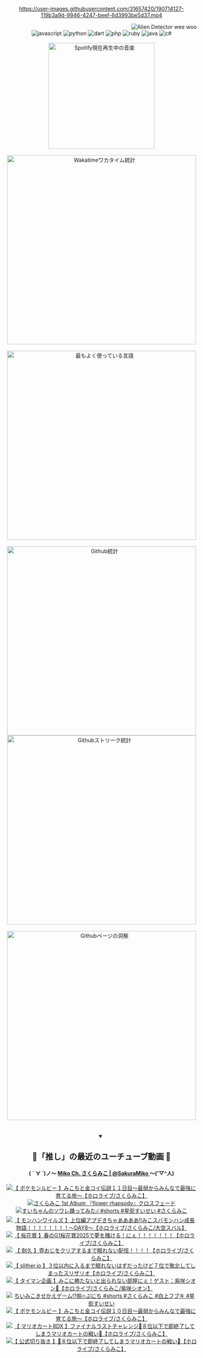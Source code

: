 <!-- START: HERO IMAGE GIF ////////// ////////// ////////// -->
<!-- <img src="@/../assets/img/gaming/ghost-of-tsushima.gif" width="100%"  alt="nellyXinwei's Hero Gif Image"/> -->
<!-- END: HERO IMAGE GIF ////////// ////////// ////////// -->

<div align="center" >  
  
<!-- START:ワンピース 第1015話「ルフィはRED ROCを使う」 -->
<https://user-images.githubusercontent.com/31657420/190714127-119b3a9d-9946-4247-beef-6d3993be5d37.mp4>
<!-- END:ワンピース 第1015話「ルフィはRED ROCを使う」 -->

<!-- START:VISITOR COUNTER -->
<div width="100%" align="right">
<img src="https://komarev.com/ghpvc/?username=nellyXinwei&label=🛸&color=grey&style=for-the-badge&labelcolor=ffffff" alt="Alien Detector wee woo"/>
</div>
<!-- END:VISITOR COUNTER -->

<!-- START: PROGRAMMING LANGUAGES -->
<!-- 色彩 Color Scheme:
#961E3A, #8A0D42, #5A0640, #4F265E, #2B355A, #3E759B, #CC4246,
#BB2649, #AD1052, #700750, #633075, #364270, #4E92C2, #FF5357
Sauce: https://www.webcreatorbox.com/inspiration/pantone-2023
-->

<img src="https://img.shields.io/badge/javascript%20-%23BB2649.svg?&style=for-the-badge&logo=javascript&logoColor=white&labelColor=961E3A" alt="javascript"/>
<img src="https://img.shields.io/badge/python%20-%23AD1052.svg?&style=for-the-badge&logo=python&logoColor=white&labelColor=8A0D42" alt="python" />
<img src="https://img.shields.io/badge/dart%20-%23700750.svg?&style=for-the-badge&logo=dart&logoColor=white&labelColor=5A0640" alt="dart"/>
<img src="https://img.shields.io/badge/php%20-%23633075.svg?&style=for-the-badge&logo=php&logoColor=white&labelColor=4F265E" alt="php"/>
<img src="https://img.shields.io/badge/ruby%20-%23364270.svg?&style=for-the-badge&logo=ruby&logoColor=white&labelColor=2B355A" alt="ruby"/>
<img src="https://img.shields.io/badge/java%20-%234E92C2.svg?&style=for-the-badge&logo=openjdk&logoColor=white&labelColor=3E759B" alt="java"/>
<img src="https://img.shields.io/badge/c%23-%23FF5357.svg?style=for-the-badge&logo=c-sharp&logoColor=white&labelColor=CC4246" alt="c#"/>  
<!-- END: PROGRAMMING LANGUAGES -->

<br>
<br>

<!-- START: MUSIC STATUS -->
  <!-- <a href="https://newojima-gsrs-20220114.vercel.app/api/now-playing?open">
    <img src="https://newojima-gsrs-20220114.vercel.app/api/now-playing" alt="Spotify現在再生中の音楽">
  </a> -->
  <img src="https://newojima-grss-20230114.vercel.app/api/spotify?border_color=transparent" alt="Spotify現在再生中の音楽" width="280px">
<!-- END: MUSIC STATUS -->

<br>
<br>

<!-- START: GITHUB STATUS -->
<!-- 色彩 Color Scheme:  #BB2649, #AD1052, #700750, #633075 -->
<img align="center" src="https://newojima-grs-20230109.vercel.app/api/wakatime?username=njtalba5127&layout=compact&langs_count=10&locale=ja&hide_title=false&title_color=fff&hide_border=true&text_color=fff&bg_color=BB2649,BB2649,633075,633075&hide=other,css,html,bash,xml,git%20config,makefile,properties,yaml,markdown,text,json,jsx" alt="Wakatimeワカタイム統計" width="500px"/>

<br>
<br>

<!-- 色彩 Color Scheme:  #633075, #364270, #4E92C2 -->
  <img align="center" src="https://newojima-grs-20230109.vercel.app/api/top-langs?username=njtalba5127&layout=compact&text_color=fff&icon_color=fff&hide_border=true&&locale=ja&hide_title=false&title_color=fff&include_all_commits=true&card_width=445&langs_count=11&hide=c%23,powershell,shaderlab,hlsl,makefile,jupyter%20notebook,python,html,css,shell,batchfile,less,liquid,hack,scss&bg_color=4F265E,633075,4E92C2" alt="最もよく使っている言語" width="500px"/>

<br>
<br>

<!-- 色彩 Color Scheme:  #4E92C2, #FF5357 -->
  <img align="center" src="https://newojima-grs-20230109.vercel.app/api?username=njtalba5127&rank_icon=github&show_icons=true&&locale=ja&title_color=fff&text_color=fff&icon_color=fff&hide_border=true&hide_title=false&count_private=true&include_all_commits=true&card_width=495&disable_animations=true&bg_color=4E92C2,4E92C2,FF5357" alt="Github統計" width="500px"/>

<br>

<img align="center" src="https://streak-stats.demolab.com?user=njtalba5127&theme=dark&hide_border=true&locale=ja&ring=BB2649&stroke=222222&background=151515&sideLabels=BB2649&currStreakLabel=ffffff&border=BB2649&fire=FF5357&currStreakNum=ffffff&sideNums=FF5357&dates=ffffff" alt="Githubストリーク統計" width="500px"/>

<br>
<br>

  <img align="center" width="500px" src="@/../assets/img/page-insights.svg" alt="Githubページの洞察"/>
  
</div>
<!-- END: GITHUB STATUS -->

<br>
<br>

<div align="center">
<details open>
  <summary>

  </summary>

  <h2 align="center">🌸「推し」の最近のユーチューブ動画 🌸</h2>
  <h4>
  ( ´ ∀ `)ノ～ 
  <a href="https://www.youtube.com/@SakuraMiko">Miko Ch. さくらみこ | @SakuraMiko
  </a>
   ～('▽^人)
  </h4>

  <!-- BEGIN YOUTUBE-CARDS -->
<a href="https://www.youtube.com/watch?v=3iNXXJQ5BBw"><img src="https://ytcards.demolab.com/?id=3iNXXJQ5BBw&title=%E3%80%90+%E3%83%9D%E3%82%B1%E3%83%A2%E3%83%B3%E3%83%AB%E3%83%93%E3%83%BC+%E3%80%91%E3%81%BF%E3%81%93%E3%81%A1%E3%81%A8%E9%87%91%E3%82%B3%E3%82%A4%E4%BC%9D%E8%AA%AC%EF%BC%91%EF%BC%91%E6%97%A5%E7%9B%AE%EF%BD%9E%E6%9C%80%E5%BC%B1%E3%81%8B%E3%82%89%E3%81%BF%E3%82%93%E3%81%AA%E3%81%A7%E6%9C%80%E5%BC%B7%E3%81%AB%E8%82%B2%E3%81%A6%E3%82%8B%E6%97%85%EF%BD%9E%E3%80%90%E3%83%9B%E3%83%AD%E3%83%A9%E3%82%A4%E3%83%96%2F%E3%81%95%E3%81%8F%E3%82%89%E3%81%BF%E3%81%93%E3%80%91&lang=ja&timestamp=1744624071&background_color=%230d1117&title_color=%23ffffff&stats_color=%23dedede&max_title_lines=1&width=187&border_radius=5&duration=0" alt="【 ポケモンルビー 】みこちと金コイ伝説１１日目～最弱からみんなで最強に育てる旅～【ホロライブ/さくらみこ】" title="【 ポケモンルビー 】みこちと金コイ伝説１１日目～最弱からみんなで最強に育てる旅～【ホロライブ/さくらみこ】"></a>
<a href="https://www.youtube.com/watch?v=80ZUGukueXM"><img src="https://ytcards.demolab.com/?id=80ZUGukueXM&title=%E3%81%95%E3%81%8F%E3%82%89%E3%81%BF%E3%81%93+1st+Album+%E3%80%8Eflower+rhapsody%E3%80%8F%E3%82%AF%E3%83%AD%E3%82%B9%E3%83%95%E3%82%A7%E3%83%BC%E3%83%89&lang=ja&timestamp=1744626611&background_color=%230d1117&title_color=%23ffffff&stats_color=%23dedede&max_title_lines=1&width=187&border_radius=5&duration=178" alt="さくらみこ 1st Album 『flower rhapsody』クロスフェード" title="さくらみこ 1st Album 『flower rhapsody』クロスフェード"></a>
<a href="https://www.youtube.com/watch?v=kFOd-9Z1j2w"><img src="https://ytcards.demolab.com/?id=kFOd-9Z1j2w&title=%E3%81%99%E3%81%84%E3%81%A1%E3%82%83%E3%82%93%E3%81%AE%E3%82%BD%E3%83%AF%E3%83%AC%E8%B8%8A%E3%81%A3%E3%81%A6%E3%81%BF%E3%81%9F%E2%98%84%EF%B8%8F%23shorts+%23%E6%98%9F%E8%A1%97%E3%81%99%E3%81%84%E3%81%9B%E3%81%84+%23%E3%81%95%E3%81%8F%E3%82%89%E3%81%BF%E3%81%93&lang=ja&timestamp=1744623018&background_color=%230d1117&title_color=%23ffffff&stats_color=%23dedede&max_title_lines=1&width=187&border_radius=5&duration=27" alt="すいちゃんのソワレ踊ってみた☄️#shorts #星街すいせい #さくらみこ" title="すいちゃんのソワレ踊ってみた☄️#shorts #星街すいせい #さくらみこ"></a>
<a href="https://www.youtube.com/watch?v=O2EEhLV5Wzw"><img src="https://ytcards.demolab.com/?id=O2EEhLV5Wzw&title=%E3%80%90+%E3%83%A2%E3%83%B3%E3%83%8F%E3%83%B3%E3%83%AF%E3%82%A4%E3%83%AB%E3%82%BA+%E3%80%91%E4%B8%8A%E4%BD%8D%E7%B7%A8%E3%82%A2%E3%83%97%E3%83%87%E3%81%8D%E3%81%A1%E3%82%83%E3%81%82%E3%81%82%E3%81%82%E3%81%82%E2%80%BC%E3%81%BF%E3%81%93%E3%82%B9%E3%83%90%E3%83%A2%E3%83%B3%E3%83%8F%E3%83%B3%E6%88%90%E9%95%B7%E7%89%A9%E8%AA%9E%EF%BC%81%EF%BC%81%EF%BC%81%EF%BC%81%EF%BC%81%EF%BC%81%EF%BC%81%EF%BC%81%EF%BD%9EDAY8%EF%BD%9E%E3%80%90%E3%83%9B%E3%83%AD%E3%83%A9%E3%82%A4%E3%83%96%2F%E3%81%95%E3%81%8F%E3%82%89%E3%81%BF%E3%81%93%2F%E5%A4%A7%E7%A9%BA%E3%82%B9%E3%83%90%E3%83%AB%E3%80%91&lang=ja&timestamp=1744565790&background_color=%230d1117&title_color=%23ffffff&stats_color=%23dedede&max_title_lines=1&width=187&border_radius=5&duration=18893" alt="【 モンハンワイルズ 】上位編アプデきちゃああああ‼みこスバモンハン成長物語！！！！！！！！～DAY8～【ホロライブ/さくらみこ/大空スバル】" title="【 モンハンワイルズ 】上位編アプデきちゃああああ‼みこスバモンハン成長物語！！！！！！！！～DAY8～【ホロライブ/さくらみこ/大空スバル】"></a>
<a href="https://www.youtube.com/watch?v=rXIyVCxIRdA"><img src="https://ytcards.demolab.com/?id=rXIyVCxIRdA&title=%E3%80%90+%E6%A1%9C%E8%8A%B1%E8%B3%9E+%E3%80%91%E6%98%A5%E3%81%AEG1%E6%A1%9C%E8%8A%B1%E8%B3%9E2025%E3%81%A7%E5%A4%A2%E3%82%92%E8%B3%AD%E3%81%91%E3%82%8B%EF%BC%81%E3%81%AB%E3%81%87%EF%BC%81%EF%BC%81%EF%BC%81%EF%BC%81%EF%BC%81%EF%BC%81%EF%BC%81%E3%80%90%E3%83%9B%E3%83%AD%E3%83%A9%E3%82%A4%E3%83%96%2F%E3%81%95%E3%81%8F%E3%82%89%E3%81%BF%E3%81%93%E3%80%91&lang=ja&timestamp=1744527866&background_color=%230d1117&title_color=%23ffffff&stats_color=%23dedede&max_title_lines=1&width=187&border_radius=5&duration=5023" alt="【 桜花賞 】春のG1桜花賞2025で夢を賭ける！にぇ！！！！！！！【ホロライブ/さくらみこ】" title="【 桜花賞 】春のG1桜花賞2025で夢を賭ける！にぇ！！！！！！！【ホロライブ/さくらみこ】"></a>
<a href="https://www.youtube.com/watch?v=aFSgxHYqVfU"><img src="https://ytcards.demolab.com/?id=aFSgxHYqVfU&title=%E3%80%90+%E8%80%90%E4%B9%85+%E3%80%91%E5%A3%BA%E3%81%8A%E3%81%98%E3%82%92%E3%82%AF%E3%83%AA%E3%82%A2%E3%81%99%E3%82%8B%E3%81%BE%E3%81%A7%E7%9C%A0%E3%82%8C%E3%81%AA%E3%81%84%E9%85%8D%E4%BF%A1%EF%BC%81%EF%BC%81%EF%BC%81%EF%BC%81%E3%80%90%E3%83%9B%E3%83%AD%E3%83%A9%E3%82%A4%E3%83%96%2F%E3%81%95%E3%81%8F%E3%82%89%E3%81%BF%E3%81%93%E3%80%91&lang=ja&timestamp=1744484452&background_color=%230d1117&title_color=%23ffffff&stats_color=%23dedede&max_title_lines=1&width=187&border_radius=5&duration=23989" alt="【 耐久 】壺おじをクリアするまで眠れない配信！！！！【ホロライブ/さくらみこ】" title="【 耐久 】壺おじをクリアするまで眠れない配信！！！！【ホロライブ/さくらみこ】"></a>
<a href="https://www.youtube.com/watch?v=FVEkQs6o0uU"><img src="https://ytcards.demolab.com/?id=FVEkQs6o0uU&title=%E3%80%90+slither.io+%E3%80%91%EF%BC%93%E4%BD%8D%E4%BB%A5%E5%86%85%E3%81%AB%E5%85%A5%E3%82%8B%E3%81%BE%E3%81%A7%E7%9C%A0%E3%82%8C%E3%81%AA%E3%81%84%E3%81%AF%E3%81%9A%E3%81%A0%E3%81%A3%E3%81%9F%E3%81%91%E3%81%A9%EF%BC%97%E4%BD%8D%E3%81%A7%E6%95%97%E5%8C%97%E3%81%97%E3%81%A6%E3%81%97%E3%81%BE%E3%81%A3%E3%81%9F%E3%82%B9%E3%83%AA%E3%82%B6%E3%83%AA%E3%82%AA%E3%80%90%E3%83%9B%E3%83%AD%E3%83%A9%E3%82%A4%E3%83%96%2F%E3%81%95%E3%81%8F%E3%82%89%E3%81%BF%E3%81%93%E3%80%91&lang=ja&timestamp=1744398178&background_color=%230d1117&title_color=%23ffffff&stats_color=%23dedede&max_title_lines=1&width=187&border_radius=5&duration=24020" alt="【 slither.io 】３位以内に入るまで眠れないはずだったけど７位で敗北してしまったスリザリオ【ホロライブ/さくらみこ】" title="【 slither.io 】３位以内に入るまで眠れないはずだったけど７位で敗北してしまったスリザリオ【ホロライブ/さくらみこ】"></a>
<a href="https://www.youtube.com/watch?v=nBSFMoiPb9k"><img src="https://ytcards.demolab.com/?id=nBSFMoiPb9k&title=%E3%80%90+%E3%82%BF%E3%82%A4%E3%83%9E%E3%83%B3%E4%BC%81%E7%94%BB+%E3%80%91%E3%81%BF%E3%81%93%E3%81%AB%E5%8B%9D%E3%81%9F%E3%81%AA%E3%81%84%E3%81%A8%E5%87%BA%E3%82%89%E3%82%8C%E3%81%AA%E3%81%84%E9%83%A8%E5%B1%8B%E3%81%AB%E3%81%87%EF%BC%81%E3%82%B2%E3%82%B9%E3%83%88%EF%BC%9A%E7%B4%AB%E5%92%B2%E3%82%B7%E3%82%AA%E3%83%B3%F0%9F%8C%99%E3%80%90%E3%83%9B%E3%83%AD%E3%83%A9%E3%82%A4%E3%83%96%2F%E3%81%95%E3%81%8F%E3%82%89%E3%81%BF%E3%81%93%2F%E7%B4%AB%E5%92%B2%E3%82%B7%E3%82%AA%E3%83%B3%E3%80%91&lang=ja&timestamp=1744294639&background_color=%230d1117&title_color=%23ffffff&stats_color=%23dedede&max_title_lines=1&width=187&border_radius=5&duration=7538" alt="【 タイマン企画 】みこに勝たないと出られない部屋にぇ！ゲスト：紫咲シオン🌙【ホロライブ/さくらみこ/紫咲シオン】" title="【 タイマン企画 】みこに勝たないと出られない部屋にぇ！ゲスト：紫咲シオン🌙【ホロライブ/さくらみこ/紫咲シオン】"></a>
<a href="https://www.youtube.com/watch?v=x0Fnq6YzCoY"><img src="https://ytcards.demolab.com/?id=x0Fnq6YzCoY&title=%E3%81%A1%E3%81%84%E3%81%BF%E3%81%93%E3%81%8D%E3%81%9B%E3%81%8B%E3%81%88%E3%82%B2%E3%83%BC%E3%83%A0%E2%81%89%EF%B8%8F%E8%84%B1%F0%9F%94%A5%E3%81%B7%E3%81%AB%E3%81%A1+%23shorts+%23%E3%81%95%E3%81%8F%E3%82%89%E3%81%BF%E3%81%93+%23%E7%99%BD%E4%B8%8A%E3%83%95%E3%83%96%E3%82%AD+%23%E6%98%9F%E8%A1%97%E3%81%99%E3%81%84%E3%81%9B%E3%81%84&lang=ja&timestamp=1744167654&background_color=%230d1117&title_color=%23ffffff&stats_color=%23dedede&max_title_lines=1&width=187&border_radius=5&duration=57" alt="ちいみこきせかえゲーム⁉️脱🔥ぷにち #shorts #さくらみこ #白上フブキ #星街すいせい" title="ちいみこきせかえゲーム⁉️脱🔥ぷにち #shorts #さくらみこ #白上フブキ #星街すいせい"></a>
<a href="https://www.youtube.com/watch?v=35p_v2E-CZE"><img src="https://ytcards.demolab.com/?id=35p_v2E-CZE&title=%E3%80%90+%E3%83%9D%E3%82%B1%E3%83%A2%E3%83%B3%E3%83%AB%E3%83%93%E3%83%BC+%E3%80%91%E3%81%BF%E3%81%93%E3%81%A1%E3%81%A8%E9%87%91%E3%82%B3%E3%82%A4%E4%BC%9D%E8%AA%AC%EF%BC%91%EF%BC%90%E6%97%A5%E7%9B%AE%EF%BD%9E%E6%9C%80%E5%BC%B1%E3%81%8B%E3%82%89%E3%81%BF%E3%82%93%E3%81%AA%E3%81%A7%E6%9C%80%E5%BC%B7%E3%81%AB%E8%82%B2%E3%81%A6%E3%82%8B%E6%97%85%EF%BD%9E%E3%80%90%E3%83%9B%E3%83%AD%E3%83%A9%E3%82%A4%E3%83%96%2F%E3%81%95%E3%81%8F%E3%82%89%E3%81%BF%E3%81%93%E3%80%91&lang=ja&timestamp=1744135496&background_color=%230d1117&title_color=%23ffffff&stats_color=%23dedede&max_title_lines=1&width=187&border_radius=5&duration=19997" alt="【 ポケモンルビー 】みこちと金コイ伝説１０日目～最弱からみんなで最強に育てる旅～【ホロライブ/さくらみこ】" title="【 ポケモンルビー 】みこちと金コイ伝説１０日目～最弱からみんなで最強に育てる旅～【ホロライブ/さくらみこ】"></a>
<a href="https://www.youtube.com/watch?v=HnQcZARzLZk"><img src="https://ytcards.demolab.com/?id=HnQcZARzLZk&title=%E3%80%90+%E3%83%9E%E3%83%AA%E3%82%AA%E3%82%AB%E3%83%BC%E3%83%888DX+%E3%80%91%E3%83%95%E3%82%A1%E3%82%A4%E3%83%8A%E3%83%AB%E3%83%A9%E3%82%B9%E3%83%88%E3%83%81%E3%83%A3%E3%83%AC%E3%83%B3%E3%82%B8%F0%9F%9A%A8%EF%BC%98%E4%BD%8D%E4%BB%A5%E4%B8%8B%E3%81%A7%E5%8D%B3%E7%B5%82%E4%BA%86%E3%81%97%E3%81%A6%E3%81%97%E3%81%BE%E3%81%86%E3%83%9E%E3%83%AA%E3%82%AA%E3%82%AB%E3%83%BC%E3%83%88%E3%81%AE%E6%88%A6%E3%81%84%F0%9F%9A%A8%E3%80%90%E3%83%9B%E3%83%AD%E3%83%A9%E3%82%A4%E3%83%96%2F%E3%81%95%E3%81%8F%E3%82%89%E3%81%BF%E3%81%93%E3%80%91&lang=ja&timestamp=1744029656&background_color=%230d1117&title_color=%23ffffff&stats_color=%23dedede&max_title_lines=1&width=187&border_radius=5&duration=285" alt="【 マリオカート8DX 】ファイナルラストチャレンジ🚨８位以下で即終了してしまうマリオカートの戦い🚨【ホロライブ/さくらみこ】" title="【 マリオカート8DX 】ファイナルラストチャレンジ🚨８位以下で即終了してしまうマリオカートの戦い🚨【ホロライブ/さくらみこ】"></a>
<a href="https://www.youtube.com/watch?v=rOfdCi6Y130"><img src="https://ytcards.demolab.com/?id=rOfdCi6Y130&title=%E3%80%90+%E5%85%AC%E5%BC%8F%E5%88%87%E3%82%8A%E6%8A%9C%E3%81%8D+%E3%80%91%F0%9F%9A%A8%EF%BC%98%E4%BD%8D%E4%BB%A5%E4%B8%8B%E3%81%A7%E5%8D%B3%E7%B5%82%E4%BA%86%E3%81%97%E3%81%A6%E3%81%97%E3%81%BE%E3%81%86%E3%83%9E%E3%83%AA%E3%82%AA%E3%82%AB%E3%83%BC%E3%83%88%E3%81%AE%E6%88%A6%E3%81%84%F0%9F%9A%A8%E3%80%90%E3%83%9B%E3%83%AD%E3%83%A9%E3%82%A4%E3%83%96%2F%E3%81%95%E3%81%8F%E3%82%89%E3%81%BF%E3%81%93%E3%80%91&lang=ja&timestamp=1744028820&background_color=%230d1117&title_color=%23ffffff&stats_color=%23dedede&max_title_lines=1&width=187&border_radius=5&duration=533" alt="【 公式切り抜き 】🚨８位以下で即終了してしまうマリオカートの戦い🚨【ホロライブ/さくらみこ】" title="【 公式切り抜き 】🚨８位以下で即終了してしまうマリオカートの戦い🚨【ホロライブ/さくらみこ】"></a>
<!-- END YOUTUBE-CARDS -->

</div>
  
</details>

